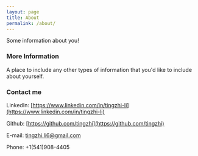 ```yaml
---
layout: page
title: About
permalink: /about/
---
```


Some information about you!

### More Information

A place to include any other types of information that you'd like to include about yourself.

### Contact me

LinkedIn: [https://www.linkedin.com/in/tingzhi-li](https://www.linkedin.com/in/tingzhi-li)

Github: [https://github.com/tingzhi](https://github.com/tingzhi)

E-mail: [tingzhi.li6@gmail.com](mailto:tingzhi.li6@gmail.com)

Phone: +1(541)908-4405
